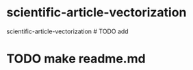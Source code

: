 # scientific-article-vectorization
scientific-article-vectorization # TODO add

# TODO make readme.md
